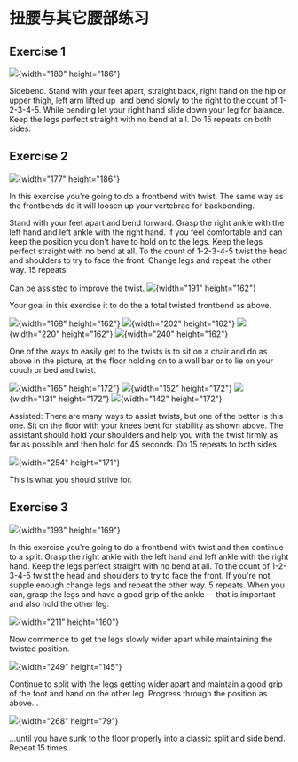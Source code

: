 # 扭腰与其它腰部练习

## Exercise 1

![](/images/oth-01.jpg){width="189" height="186"}

Sidebend. Stand with your feet apart, straight back, right hand on the
hip or upper thigh, left arm lifted up  and bend slowly to the right to
the count of 1-2-3-4-5. While bending let your right hand slide down
your leg for balance. Keep the legs perfect straight with no bend at
all. Do 15 repeats on both sides.

## Exercise 2

<div class="img-group">

![](/images/Image214.jpg){width="177" height="186"}
<!-- ![](/images/Image215.jpg){width="163" height="186"} -->

</div>

In this exercise you're going to do a frontbend with twist. The same
way as the frontbends do it will loosen up your vertebrae for
backbending.

Stand with your feet apart and bend forward. Grasp the right ankle with
the left hand and left ankle with the right hand. If you feel
comfortable and can keep the position you don't have to hold on to the
legs. Keep the legs perfect straight with no bend at all. To the count
of 1-2-3-4-5 twist the head and shoulders to try to face the front.
Change legs and repeat the other way. 15 repeats.

Can be assisted to improve the twist.
![](/images/Image216.jpg){width="191" height="162"}

Your goal in this exercise it to do the a total twisted frontbend as
above.

<div class="img-group">

![](/images/Image217.jpg){width="168" height="162"}
![](/images/tw-04.jpg){width="202" height="162"}
![](/images/tw-03.jpg){width="220" height="162"}
![](/images/tw-02.jpg){width="240" height="162"}

</div>

One of the ways to easily get to the twists is to sit on a chair and do
as above in the picture, at the floor holding on to a wall bar or to lie
on your couch or bed and twist.

<div class="img-group">

![](/images/tw-ass-01.jpg){width="165" height="172"}
![](/images/tw-ass-02.jpg){width="152" height="172"}
![](/images/tw-ass-03.jpg){width="131" height="172"}
![](/images/tw-ass-04.jpg){width="142" height="172"}

</div>

Assisted: There are many ways to assist twists, but one of the better is
this one. Sit on the floor with your knees bent for stability as shown
above. The assistant should hold your shoulders and help you with the
twist firmly as far as possible and then hold for 45 seconds. Do 15
repeats to both sides.

![](/images/tw-01.jpg){width="254" height="171"}

This is what you should strive for.

## Exercise 3

![](/images/Image218.jpg){width="193" height="169"}

In this exercise you're going to do a frontbend with twist and then
continue to a split. Grasp the right ankle with the left hand and left
ankle with the right hand. Keep the legs perfect straight with no bend
at all. To the count of 1-2-3-4-5 twist the head and shoulders to try to
face the front. If you're not supple enough change legs and repeat the
other way. 5 repeats. When you can, grasp the legs and have a good grip
of the ankle -- that is important and also hold the other leg.

![](/images/Image219.jpg){width="211" height="160"}

Now commence to get the legs slowly wider apart while maintaining the
twisted position.

![](/images/Image220.jpg){width="249" height="145"}

Continue to split with the legs getting wider apart and maintain a good
grip of the foot and hand on the other leg. Progress through the
position as above...

![](/images/Image221.jpg){width="268" height="79"}

...until you have sunk to the floor properly into a classic split and
side bend. Repeat 15 times.

 


